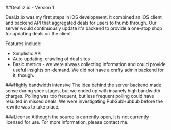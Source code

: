 ##Deal.iz.io - Version 1

Deal.iz.io was my first steps in iOS development. It combined an iOS client and backend API that aggregated deals for users to thumb through. Our server would continuously update it's backend to provide a one-stop shop for updating deals on the client.

Features include:
- Simplistic API
- Auto updating, crawling of deal sites
- Basic metrics - we were always collecting information and could provide useful insights on-demand. We did not have a crafty admin backend for it, though.

###Highly bandwidth intensive
The idea behind the server backend made sense during spec stages, but we ended up with insanely high bandwidth charges. Polling was too frequent, but less frequent polling could have resulted in missed deals. We were investigating PubSubHubbub before the rewrite was to take place.

###License
Although the source is currently open, it is not currently licensed for use. For more information, please contact me.